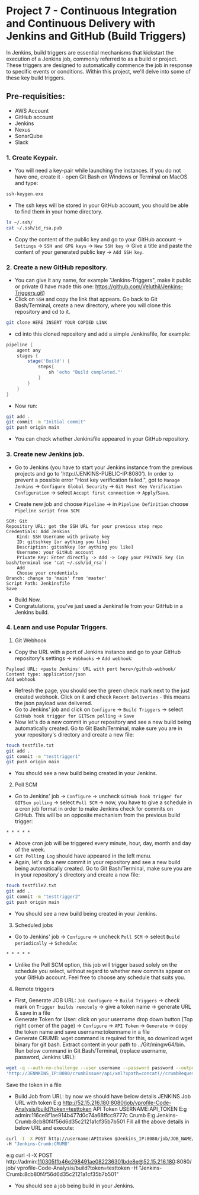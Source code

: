 # Project 7 - Continuous Integration and Continuous Delivery with Jenkins and GitHub (Build Triggers)

In Jenkins, build triggers are essential mechanisms that kickstart the execution of a Jenkins job, commonly referred to as a build or project. These triggers are designed to automatically commence the job in response to specific events or conditions. Within this project, we'll delve into some of these key build triggers.

## Pre-requisities:

* AWS Account
* GitHub account
* Jenkins
* Nexus
* SonarQube
* Slack 

### 1. Create Keypair.

- You will need a key-pair while launching the instances. If you do not have one, create it - open Git Bash on Windows or Terminal on MacOS and type:
```sh
ssh-keygen.exe
``` 
- The ssh keys will be stored in your GitHub account, you should be able to find them in your home directory. 
```sh
ls ~/.ssh/
cat ~/.ssh/id_rsa.pub
```
- Copy the content of the public key and go to your GitHub account -> `Settings` -> `SSH and GPG keys` -> `New SSH key` -> Give a title and paste the content of your generated public key -> `Add SSH key`.

### 2. Create a new GitHub repository.

- You can give it any name, for example "Jenkins-Triggers", make it public or private (I have made this one: https://github.com/Veluthil/Jenkins-Triggers.git)
- Click on `SSH` and copy the link that appears. Go back to Git Bash/Terminal, create a new directory, where you will clone this repository and cd to it. 
```sh
git clone HERE INSERT YOUR COPIED LINK 
```
- cd into this cloned repository and add a simple Jenkinsfile, for example:
```groovy
pipeline {
    agent any
    stages {
        stage('Build') {
            steps{
                sh 'echo "Build completed."'
            }
        }
    }
}
```
- Now run:
```sh
git add .
git commit -m "Initial commit"
git push origin main
```
- You can check whether Jenkinsfile appeared in your GitHub repository.

### 3. Create new Jenkins job.

- Go to Jenkins (you have to start your Jenkins instance from the previous projects and go to 'http://JENKINS-PUBLIC-IP:8080'). In order to prevent a possible error "Host key verification failed.", got to `Manage Jenkins` -> `Configure Global Security` -> `Git Host Key Verification Configuration` -> select `Accept first connection` -> `Apply`/`Save`.

- Create new job and choose `Pipeline` -> in `Pipeline Definition` choose `Pipeline script from SCM`:
```
SCM: Git
Repository URL: get the SSH URL for your previous step repo
Credentials: Add Jenkins
    Kind: SSH Username with private key
    ID: gitsshkey [or aything you like]
    Description: gitsshkey [or aything you like]
    Username: your GitHub account
    Private Key: Enter directly -> Add -> Copy your PRIVATE key (in bash/terminal use 'cat ~/.ssh/id_rsa`)
    Add
    Choose your credentials
Branch: change to 'main' from 'master'
Script Path: Jenkinsfile
Save
```
- Build Now.
- Congratulations, you've just used a Jenkinsfile from your GitHub in a Jenkins build.

### 4. Learn and use Popular Triggers.

1. Git Webhook
- Copy the URL with a port of Jenkins instance and go to your GitHub repository's settings -> `Webhooks` -> `Add webhook`:
```
Payload URL: <paste Jenkins' URL with port here>/github-webhook/
Content type: application/json
Add webhook
```
- Refresh the page, you should see the green check mark next to the just created webhook. Click on it and check `Recent Deliveries` - this means the json payload was delivered.
- Go to Jenkins' job and click on `Configure` -> `Build Triggers` -> select `GitHub hook trigger for GITScm polling` -> `Save`
- Now let's do a new commit in your repository and see a new build being automatically created. Go to Git Bash/Terminal, make sure you are in your repository's directory and create a new file:
```sh
touch testfile.txt
git add .
git commit -m "testtrigger1"
git push origin main
```
- You should see a new build being created in your Jenkins.

2. Poll SCM
- Go to Jenkins' job -> `Configure` -> uncheck `GitHub hook trigger for GITScm polling` -> select `Poll SCM` -> now, you have to give a schedule in a cron job format in order to make Jenkins check for commits on GitHub. This will be an opposite mechanism from the previous build trigger:
```
* * * * *
```
- Above cron job will be triggered every minute, hour, day, month and day of the week.
- `Git Polling Log` should have appeared in the left menu.
- Again, let's do a new commit in your repository and see a new build being automatically created. Go to Git Bash/Terminal, make sure you are in your repository's directory and create a new file:
```sh
touch testfile2.txt
git add .
git commit -m "testtrigger2"
git push origin main
```
- You should see a new build being created in your Jenkins.

3. Scheduled jobs
- Go to Jenkins' job -> `Configure` -> uncheck `Poll SCM` -> select `Build periodically` -> `Schedule`:
```
* * * * *
```
- Unlike the Poll SCM option, this job will trigger based solely on the schedule you select, without regard to whether new commits appear on your GitHub account. Feel free to choose any schedule that suits you.

4. Remote triggers
- First, Generate JOB URL: `Job Configure` -> `Build Triggers` -> check mark on `Trigger builds remotely` -> give a token name -> generate URL & save in a file
- Generate Token for User: click on your username drop down button (Top right corner of the page) -> `Configure` -> `API Token` -> `Generate` -> copy the token name and save username:tokenname in a file
- Generate CRUMB: wget command is required for this, so download wget binary for git bash. Extract content in your path to ../Git/mingw64/bin. Run below command in Git Bash/Terminal, (replace username, password, Jenkins URL):
```sh
wget -q --auth-no-challenge --user username --password password --output-document -
'http://JENNKINS_IP:8080/crumbIssuer/api/xml?xpath=concat(//crumbRequestField,":",//crumb)'
```
Save the token in a file
- Build Job from URL: by now we should have below details
    JENKINS Job URL with token
        E:g http://52.15.216.180:8080/job/vprofile-Code-Analysis/build?token=testtoken
    API Token
        USERNAME:API_TOKEN
        E:g admin:116ce8f1ae914b477d0c74a68ffcc9777c
    Crumb
        E:g Jenkins-Crumb:8cb80f4f56d6d35c2121a1cf35b7b501
Fill all the above details in below URL and execute:
```sh
curl -I -X POST http://username:APItoken @Jenkins_IP:8080/job/JOB_NAME/build?token=TOKENNAME
-H "Jenkins-Crumb:CRUMB"
```
e:g curl -I -X POST http://admin:110305ffb46e298491ae082236301bde8e@52.15.216.180:8080/job/
vprofile-Code-Analysis/build?token=testtoken -H "Jenkins-Crumb:8cb80f4f56d6d35c2121a1cf35b7b501"
- You should see a job being build in your Jenkins.
